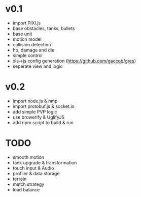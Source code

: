 v0.1
============
- import PIXI.js
- base obstacles, tanks, bullets
- base unit
- motion model
- collision detection
- hp, damage and die
- simple control
- xls->js config generation (https://github.com/gaccob/gres)
- seperate view and logic

v0.2
===========
- import node.js & nmp
- import protobuf.js & socket.io
- add simple PVP logic
- use browerify & UglifyJS
- add npm script to build & run

TODO
=====
- smooth motion
- tank upgrade & transformation
- touch input & Audio
- profiler & data storage
- terrain
- match strategy
- load balance
